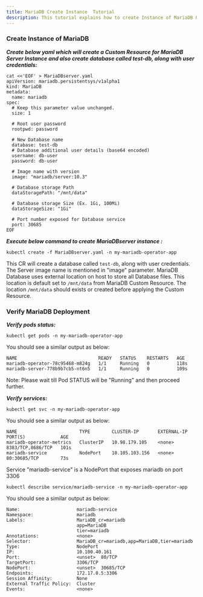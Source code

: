 ```yaml
---
title: MariaDB Create Instance  Tutorial
description: This tutorial explains how to create Instance of MariaDB Operator
---
```


### Create Instance of MariaDB 



***Create below yaml which will create a Custom Resource for MariaDB Server Instance and also create database called test-db, along with user credentials:***

```execute
cat <<'EOF' > MariaDBserver.yaml
apiVersion: mariadb.persistentsys/v1alpha1
kind: MariaDB
metadata:
  name: mariadb
spec:
  # Keep this parameter value unchanged.
  size: 1
  
  # Root user password
  rootpwd: password

  # New Database name
  database: test-db
  # Database additional user details (base64 encoded)
  username: db-user 
  password: db-user 

  # Image name with version
  image: "mariadb/server:10.3"

  # Database storage Path
  dataStoragePath: "/mnt/data" 

  # Database storage Size (Ex. 1Gi, 100Mi)
  dataStorageSize: "1Gi"

  # Port number exposed for Database service
  port: 30685
EOF
```

***Execute below command to create MariaDBserver instance :***


```execute
kubectl create -f MariaDBserver.yaml -n my-mariadb-operator-app 
```


This CR will create a database called `test-db`, along with user credentials. The Server image name is mentioned in "image" parameter. MariaDB Database uses external location on host to store all Database files. This location is default set to `/mnt/data` from MariaDB Custom Resource. The location `/mnt/data` should exists or created before applying the Custom Resource. 



### Verify MariaDB Deployment



***Verify pods status:*** 


```execute
kubectl get pods -n my-mariadb-operator-app 
```

You should see a similar output as below:

```
NAME                              READY   STATUS    RESTARTS   AGE
mariadb-operator-78c95468-m824g   1/1     Running   0          118s
mariadb-server-778b9b7cb5-nt6n5   1/1     Running   0          109s
```

Note: Please wait till Pod STATUS will be "Running" and then proceed further.


***Verify services:***



```execute
kubectl get svc -n my-mariadb-operator-app 
```

You should see a similar output as below:


```
NAME                       TYPE        CLUSTER-IP       EXTERNAL-IP   PORT(S)             AGE
mariadb-operator-metrics   ClusterIP   10.98.179.105    <none>        8383/TCP,8686/TCP   101s
mariadb-service            NodePort    10.105.103.156   <none>        80:30685/TCP        73s
```

Service "mariadb-service" is a NodePort that exposes mariadb on port 3306

```execute
kubectl describe service/mariadb-service -n my-mariadb-operator-app
```

You should see a similar output as below:

```
Name:                     mariadb-service
Namespace:                mariadb
Labels:                   MariaDB_cr=mariadb
                          app=MariaDB
                          tier=mariadb
Annotations:              <none>
Selector:                 MariaDB_cr=mariadb,app=MariaDB,tier=mariadb
Type:                     NodePort
IP:                       10.100.40.161
Port:                     <unset>  80/TCP
TargetPort:               3306/TCP
NodePort:                 <unset>  30685/TCP
Endpoints:                172.17.0.5:3306
Session Affinity:         None
External Traffic Policy:  Cluster
Events:                   <none>
```


